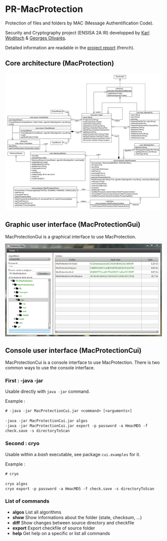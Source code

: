 # PR-MacProtection

Protection of files and folders by MAC (Message Authentification Code).

Security and Cryptography project (ENSISA 2A IR) developped by [Karl Woditsch](https://github.com/Rauks) & [Georges Olivarès](https://github.com/Thiktak).

Detailed information are readable in the [project report](report.docx) (french).

## Core architecture (MacProtection)

![Core UML](uml-core.png)

## Graphic user interface (MacProtectionGui)

MacProtectionGui is a graphical interface to use MacProtection.

![Gui](sample-gui.png)

## Console user interface (MacProtectionCui)

MacProtectionCui is a console interface to use MacProtection. There is two common ways to use the console interface.

### First : -java -jar
Usable directly with `java -jar` command.

Example :

    # -java -jar MacProtectionCui.jar <command> [<arguments>]
    
    -java -jar MacProtectionCui.jar algos
    -java -jar MacProtectionCui.jar export -p password -a HmacMD5 -f check.save -s directoryToScan


### Second : cryo
Usable within a _bash_ executable, see package `cui.examples` for it.

Example :

    # cryo
    
    cryo algos
    cryo export -p password -a HmacMD5 -f check.save -s directoryToScan
	
### List of commands
* __algos__ 	List all algorithms
* __show__		Show informations about the folder (state, checksum, ...)
* __diff__		Show changes between source directory and checkfile
* __export__	Export checkfile of source folder
* __help__ 		Get help on a specific <command> or list all commands
